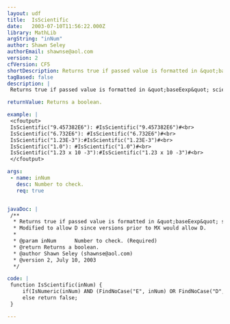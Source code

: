```yaml
---
layout: udf
title:  IsScientific
date:   2003-07-10T11:56:22.000Z
library: MathLib
argString: "inNum"
author: Shawn Seley
authorEmail: shawnse@aol.com
version: 2
cfVersion: CF5
shortDescription: Returns true if passed value is formatted in &quot;baseEexp&quot; scientific notation.
tagBased: false
description: |
 Returns true if passed value is formatted in &quot;baseEexp&quot; scientific notation.

returnValue: Returns a boolean.

example: |
 <cfoutput>
 IsScientific("9.457382E6"): #IsScientific("9.457382E6")#<br>
 IsScientific("6.732E6"): #IsScientific("6.732E6")#<br>
 IsScientific("1.23E-3"):#IsScientific("1.23E-3")#<br>
 IsScientific("1.0"): #IsScientific("1.0")#<br>
 IsScientific("1.23 x 10 -3"):#IsScientific("1.23 x 10 -3")#<br>
 </cfoutput>

args:
 - name: inNum
   desc: Number to check.
   req: true


javaDoc: |
 /**
  * Returns true if passed value is formatted in &quot;baseEexp&quot; scientific notation.
  * Modified to allow D since versions prior to MX would allow D.
  * 
  * @param inNum      Number to check. (Required)
  * @return Returns a boolean. 
  * @author Shawn Seley (shawnse@aol.com) 
  * @version 2, July 10, 2003 
  */

code: |
 function IsScientific(inNum) {
     if(IsNumeric(inNum) AND (FindNoCase("E", inNum) OR FindNoCase("D",inNum))) return true;
     else return false;
 }

---
```


